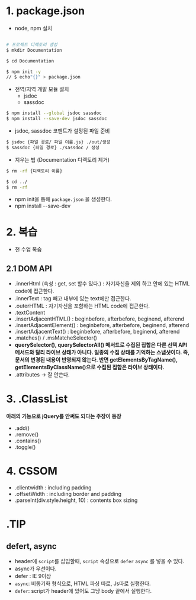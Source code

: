 # 1. package.json
- node, npm 설치
```sh

# 프로젝트 디렉토리 생성
$ mkdir Documentation

$ cd Documentation

$ npm init -y
// $ echo"{}" > package.json
```

- 전역/지역 개발 모듈 설치
    - jsdoc
    - sassdoc

```sh
$ npm install --global jsdoc sassdoc
$ npm install --save-dev jsdoc sassdoc
```

- jsdoc, sassdoc 코멘트가 설정된 파일 준비

```sh
$ jsdoc {파일 경로/ 파일 이름.js} ./out/생성
$ sassdoc {파일 경로} ./sassdoc / 생성
```
- 지우는 법 (Documentation 디렉토리 제거)
```sh
$ rm -rf {디렉토리 이름}

$ cd ../
$ rm -rf
```


- npm init을 통해 `package.json` 을 생성한다.
- npm install --save-dev


# 2. 복습
- 전 수업 복습
## 2.1 DOM API
- .innerHtml (속성 : get, set 할수 있다.) :  자기자신을 제외 하고 안에 있는 HTML code에 접근한다.
- .innerText : tag 빼고 내부에 있는 text에만 접근한다.
- .outerHTML : 자기자신을 포함하는 HTML code에 접근한다.
- .textContent
- .insertAdjacentHTML() : beginbefore, afterbefore, beginend, afterend
- .insertAdjacentElement() : beginbefore, afterbefore, beginend, afterend
- .insertAdjacentText() : beginbefore, afterbefore, beginend, afterend
- .matches() / .msMatcheSelector()
- **querySelector(), querySelectorAll() 메서드로 수집된 집합은 다른 선택 API 메서드와 달리 라이브 상태가 아니다. 일종의 수집 상태를 기억하는 스냅샷이다. 즉, 문서의 변경된 내용이 반영되지 않는다. 반면 getElementsByTagName(), getElementsByClassName()으로 수집된 집합은 라이브 상태이다.**
- .attributes -> 잘 안쓴다.

# 3. .ClassList
**아래의 기능으로 jQuery를 안써도 되다는 주장이 등장**
- .add()
- .remove()
- .contains()
- .toggle()

# 4. CSSOM
- .clientwidth : including padding
- .offsetWidth : including border and padding
- .parseInt(div.style.height, 10) : contents box sizing

# .TIP
## defert, async
- header에 `script`를 삽입할때, `script` 속성으로 `defer` `async` 를 넣을 수 있다.
- async가 우선이다.
- defer : IE 9이상
- `async`: 비동기화 형식으로, HTML 파싱 따로, Js따로 실행한다.
- `defer`: script가 header에 있어도 그냥 body 끝에서 실행한다.
